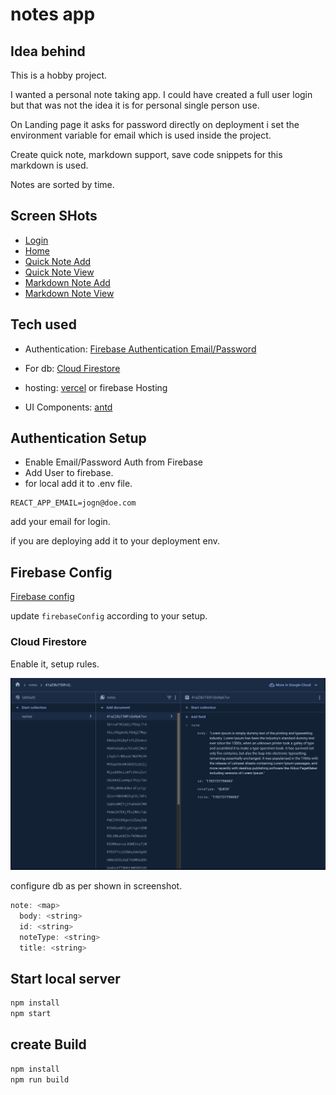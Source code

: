 # notes app

## Idea behind

This is a hobby project.

I wanted a personal note taking app. I could have created a full user login but that was not the idea it is for personal single person use.

On Landing page it asks for password directly on deployment i set the environment variable for email which is used inside the project.

Create quick note, markdown support, save code snippets for this markdown is used.

Notes are sorted by time.

## Screen SHots

* [Login](/screenshots/login.png)
* [Home](/screenshots/home.png)
* [Quick Note Add](/screenshots/add-quick-note.png)
* [Quick Note View](/screenshots/view-quick-note.png)
* [Markdown Note Add](/screenshots/add-markdown-note.png)
* [Markdown Note View](/screenshots/view-markdown-note.png)

## Tech used

* Authentication: [Firebase Authentication Email/Password](https://firebase.google.com/docs/auth)

* For db: [Cloud Firestore](https://firebase.google.com/docs/firestore)

* hosting: [vercel](https://vercel.com/) or firebase Hosting

* UI Components: [antd](https://ant.design/)

## Authentication Setup

* Enable Email/Password Auth from Firebase
* Add User to firebase.
* for local add it to .env file.

```env
REACT_APP_EMAIL=jogn@doe.com
```

add your email for login.

if you are deploying add it to your deployment env.

## Firebase Config

[Firebase config](/src/firebase.ts)

update `firebaseConfig` according to your setup.

### Cloud Firestore

Enable it, setup rules.

![Cloud Firestore](/screenshots/Cloud-Firestore.png)

configure db as per shown in screenshot.

```js
note: <map>
  body: <string>
  id: <string>
  noteType: <string>
  title: <string>
```

## Start local server

```bash
npm install
npm start
```

## create Build

```bash
npm install
npm run build
```
